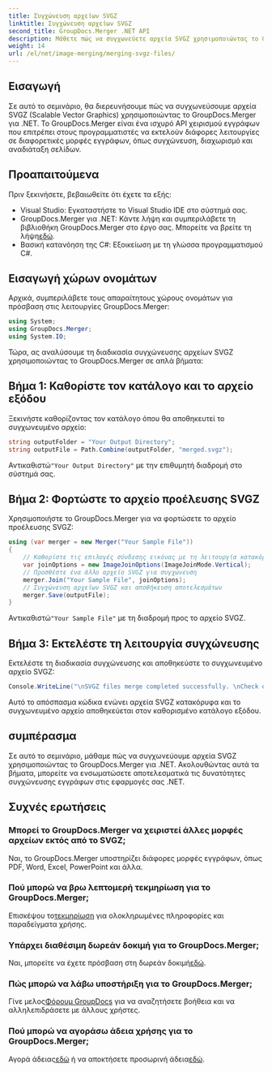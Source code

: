 ```yaml
---
title: Συγχώνευση αρχείων SVGZ
linktitle: Συγχώνευση αρχείων SVGZ
second_title: GroupDocs.Merger .NET API
description: Μάθετε πώς να συγχωνεύετε αρχεία SVGZ χρησιμοποιώντας το GroupDocs.Merger για .NET με αυτό το βήμα προς βήμα εκμάθηση. Βελτιώστε τις δεξιότητες χειρισμού εγγράφων σας.
weight: 14
url: /el/net/image-merging/merging-svgz-files/
---
```

## Εισαγωγή
Σε αυτό το σεμινάριο, θα διερευνήσουμε πώς να συγχωνεύσουμε αρχεία SVGZ (Scalable Vector Graphics) χρησιμοποιώντας το GroupDocs.Merger για .NET. Το GroupDocs.Merger είναι ένα ισχυρό API χειρισμού εγγράφων που επιτρέπει στους προγραμματιστές να εκτελούν διάφορες λειτουργίες σε διαφορετικές μορφές εγγράφων, όπως συγχώνευση, διαχωρισμό και αναδιάταξη σελίδων.
## Προαπαιτούμενα
Πριν ξεκινήσετε, βεβαιωθείτε ότι έχετε τα εξής:
- Visual Studio: Εγκαταστήστε το Visual Studio IDE στο σύστημά σας.
-  GroupDocs.Merger για .NET: Κάντε λήψη και συμπεριλάβετε τη βιβλιοθήκη GroupDocs.Merger στο έργο σας. Μπορείτε να βρείτε τη λήψη[εδώ](https://releases.groupdocs.com/merger/net/).
- Βασική κατανόηση της C#: Εξοικείωση με τη γλώσσα προγραμματισμού C#.

## Εισαγωγή χώρων ονομάτων
Αρχικά, συμπεριλάβετε τους απαραίτητους χώρους ονομάτων για πρόσβαση στις λειτουργίες GroupDocs.Merger:
```csharp
using System; 
using GroupDocs.Merger;
using System.IO;
```

Τώρα, ας αναλύσουμε τη διαδικασία συγχώνευσης αρχείων SVGZ χρησιμοποιώντας το GroupDocs.Merger σε απλά βήματα:
## Βήμα 1: Καθορίστε τον κατάλογο και το αρχείο εξόδου
Ξεκινήστε καθορίζοντας τον κατάλογο όπου θα αποθηκευτεί το συγχωνευμένο αρχείο:
```csharp
string outputFolder = "Your Output Directory";
string outputFile = Path.Combine(outputFolder, "merged.svgz");
```
 Αντικαθιστώ`"Your Output Directory"` με την επιθυμητή διαδρομή στο σύστημά σας.
## Βήμα 2: Φορτώστε το αρχείο προέλευσης SVGZ
Χρησιμοποιήστε το GroupDocs.Merger για να φορτώσετε το αρχείο προέλευσης SVGZ:
```csharp
using (var merger = new Merger("Your Sample File"))
{
    // Καθορίστε τις επιλογές σύνδεσης εικόνας με τη λειτουργία κατακόρυφης σύνδεσης
    var joinOptions = new ImageJoinOptions(ImageJoinMode.Vertical);
    // Προσθέστε ένα άλλο αρχείο SVGZ για συγχώνευση
    merger.Join("Your Sample File", joinOptions);
    // Συγχώνευση αρχείων SVGZ και αποθήκευση αποτελεσμάτων
    merger.Save(outputFile);
}
```
 Αντικαθιστώ`"Your Sample File"` με τη διαδρομή προς το αρχείο SVGZ.
## Βήμα 3: Εκτελέστε τη λειτουργία συγχώνευσης
Εκτελέστε τη διαδικασία συγχώνευσης και αποθηκεύστε το συγχωνευμένο αρχείο SVGZ:
```csharp
Console.WriteLine("\nSVGZ files merge completed successfully. \nCheck output in {0}", outputFolder);
```
Αυτό το απόσπασμα κώδικα ενώνει αρχεία SVGZ κατακόρυφα και το συγχωνευμένο αρχείο αποθηκεύεται στον καθορισμένο κατάλογο εξόδου.

## συμπέρασμα
Σε αυτό το σεμινάριο, μάθαμε πώς να συγχωνεύουμε αρχεία SVGZ χρησιμοποιώντας το GroupDocs.Merger για .NET. Ακολουθώντας αυτά τα βήματα, μπορείτε να ενσωματώσετε αποτελεσματικά τις δυνατότητες συγχώνευσης εγγράφων στις εφαρμογές σας .NET.

## Συχνές ερωτήσεις
### Μπορεί το GroupDocs.Merger να χειριστεί άλλες μορφές αρχείων εκτός από το SVGZ;
Ναι, το GroupDocs.Merger υποστηρίζει διάφορες μορφές εγγράφων, όπως PDF, Word, Excel, PowerPoint και άλλα.
### Πού μπορώ να βρω λεπτομερή τεκμηρίωση για το GroupDocs.Merger;
 Επισκέψου το[τεκμηρίωση](https://tutorials.groupdocs.com/merger/net/) για ολοκληρωμένες πληροφορίες και παραδείγματα χρήσης.
### Υπάρχει διαθέσιμη δωρεάν δοκιμή για το GroupDocs.Merger;
 Ναι, μπορείτε να έχετε πρόσβαση στη δωρεάν δοκιμή[εδώ](https://releases.groupdocs.com/).
### Πώς μπορώ να λάβω υποστήριξη για το GroupDocs.Merger;
 Γίνε μελος[Φόρουμ GroupDocs](https://forum.groupdocs.com/c/merger/32) για να αναζητήσετε βοήθεια και να αλληλεπιδράσετε με άλλους χρήστες.
### Πού μπορώ να αγοράσω άδεια χρήσης για το GroupDocs.Merger;
 Αγορά άδειας[εδώ](https://purchase.groupdocs.com/buy) ή να αποκτήσετε προσωρινή άδεια[εδώ](https://purchase.groupdocs.com/temporary-license/).